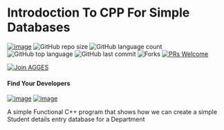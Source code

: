 # Introdoction To CPP For Simple Databases

[![image](https://img.shields.io/badge/License-MIT-yellow.svg)](https://opensource.org/licenses/MIT)
![GitHub repo size](https://img.shields.io/github/repo-size/jkuatagges/IntroToCPPForDatabases?color=green-yellow&logo=github&logoColor=blue) 
![GitHub language count](https://img.shields.io/github/languages/count/jkuatagges/IntroToCPPForDatabases?logo=visual-studio-code) 
![GitHub top language](https://img.shields.io/github/languages/top/jkuatagges/IntroToCPPForDatabases)
![GitHub last commit](https://img.shields.io/github/last-commit/jkuatagges/IntroToCPPForDatabases?style=plastic&color=brightgreen) 
![Forks](https://img.shields.io/github/forks/jkuatagges/IntroToCPPForDatabases?style=social) 
[![PRs Welcome](https://img.shields.io/badge/PRs-welcome-brightgreen.svg)](https://reactjs.org/docs/how-to-contribute.html#your-first-pull-request)

<a href="https://twitter.com/jkuatagges"><img src="https://img.shields.io/discord/733027681184251937.svg?style=flat&label=Join%20jkuatAGGES%20Community&color=7289DA" alt="Join AGGES"/></a>

#### Find Your Developers
[![image](https://img.shields.io/twitter/follow/okomojacob?style=social)](https://twitter.com/okomojacob)
[![image](https://img.shields.io/twitter/follow/jkuatagges?style=social)](https://twitter.com/jkuatagges)


A simple Functional C++ program that shows how we can create a simple Student details entry database for a Department 
